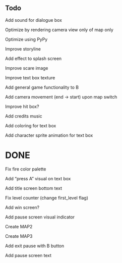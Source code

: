 ## Todo

Add sound for dialogue box 

Optimize by rendering camera view only of map only

Optimize using PyPy

Improve storyline

Add effect to splash screen

Improve scare image

Improve text box texture

Add general game functionality to B

Add camera movement (end -> start) upon map switch

Improve hit box?

Add credits music

Add coloring for text box

Add character sprite animation for text box

# DONE
Fix fire color palette

Add “press A” visual on text box

Add title screen bottom text

Fix level counter (change first_level flag)

Add win screen?	

Add pause screen visual indicator

Create MAP2

Create MAP3

Add exit pause with B button

Add pause screen text 
